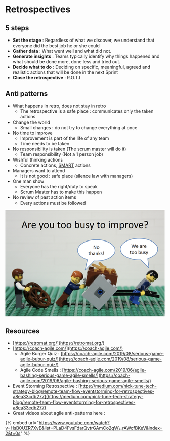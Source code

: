 # Retrospectives

## **5 steps**

* **Set the stage** : Regardless of what we discover, we understand that everyone did the best job he or she could
* **Gather data** : What went well and what did not.
* **Generate insights** : Teams typically identify why things happened and what should be done more, done less and tried out.
* **Decide what to do** : Deciding on specific, meaningful, agreed and realistic actions that will be done in the next Sprint
* **Close the retrospective** : R.O.T.I

## Anti patterns

* What happens in retro, does not stay in retro
  * The retrospective is a safe place : communicates only the taken actions
* Change the world 
  * Small changes : do not try to change everything at once
* No time to improve
  * Improvement is part of the life of any team
  * Time needs to be taken
* No responsibility is taken \(The scrum master will do it\)
  * Team responsibility \(Not a 1 person job\)
* Wishful thinking actions
  * Concrete actions, [SMART](https://en.wikipedia.org/wiki/SMART_criteria) actions
* Managers want to attend
  * It is not good : safe place \(silence law with managers\)
* One man show
  * Everyone has the right/duty to speak
  * Scrum Master has to make this happen
* No review of past action items
  * Every actions must be followed

![](../../.gitbook/assets/image%20%28148%29.png)

## Resources

* [https://retromat.org/](https://retromat.org/)
* [https://coach-agile.com/](https://coach-agile.com/)
  * Agile Burger Quiz : [https://coach-agile.com/2019/08/serious-game-agile-bubur-quiz/](https://coach-agile.com/2019/08/serious-game-agile-bubur-quiz/)
  * Agile Code Smells : [https://coach-agile.com/2019/06/agile-bashing-serious-game-agile-smells/](https://coach-agile.com/2019/06/agile-bashing-serious-game-agile-smells/)
* Event Storming Retrospective : [https://medium.com/nick-tune-tech-strategy-blog/remote-team-flow-eventstorming-for-retrospectives-a8ea33cdb277](https://medium.com/nick-tune-tech-strategy-blog/remote-team-flow-eventstorming-for-retrospectives-a8ea33cdb277)
* Great videos about agile anti-patterns here :

{% embed url="https://www.youtube.com/watch?v=HsB0UZR7XvE&list=PLaD4FvsFdarQytrGAmCo2qW\_rAWcfBKeV&index=2&t=0s" %}



